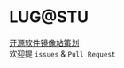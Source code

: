 # LUG@STU
[开源软件镜像站策划](https://github.com/Yuru-ekis/LUG-STU/blob/master/Mirrors_plan.md)  
欢迎提 `issues` & `Pull Request`
